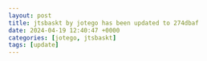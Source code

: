 ```yaml
---
layout: post
title: jtsbaskt by jotego has been updated to 274dbaf
date: 2024-04-19 12:40:47 +0000
categories: [jotego, jtsbaskt]
tags: [update]
---
```


